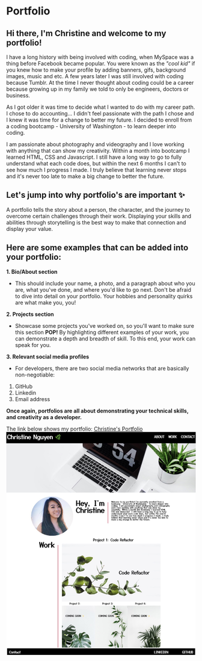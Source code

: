 # Portfolio

## Hi there, I'm Christine and welcome to my portfolio!
I have a long history with being involved with coding, when MySpace was a thing before Facebook became popular. You were known as the *"cool kid"* if you knew how to make your profile by adding banners, gifs, background images, music and etc. A few years later I was still involved with coding because Tumblr. At the time I never thought about coding could be a career because growing up in my family we told to only be engineers, doctors or business.

As I got older it was time to decide what I wanted to do with my career path. I chose to do accounting... I didn't feel passionate with the path I chose and I knew it was time for a change to better my future. I decided to enroll from a coding bootcamp - University of Washington - to learn deeper into coding. 

I am passionate about photography and videography and I love working with anything that can show my creativity. Within a month into bootcamp I learned HTML, CSS and Javascript. I still have a long way to go to fully understand what each code does, but within the next 6 months I can't to see how much I progress I made. I truly believe that learning never stops and it's never too late to make a big change to better the future.

## Let's jump into why portfolio's are important ✨
A portfolio tells the story about a person, the character, and the journey to overcome certain challenges through their work. Displaying your skills and abilities through storytelling is the best way to make that connection and display your value. 

## Here are some examples that can be added into your portfolio:

**1. Bio/About section**
- This should include your name, a photo, and a paragraph about who you are, what you've done, and where you'd like to go next. Don't be afraid to dive into detail on your portfolio. Your hobbies and personality quirks are what make you, you!

**2. Projects section**
- Showcase some projects you've worked on, so you'll want to make sure this section **POP!** By highlighting different examples of your work, you can demonstrate a depth and breadth of skill. To this end, your work can speak for you.

**3. Relevant social media profiles**
- For developers, there are two social media networks that are basically non-negotiable:
1. GitHub
2. Linkedin
3. Email address

**Once again, portfolios are all about demonstrating your technical skills, and creativity as a developer.**

The link below shows my portfolio:
[Christine's Portfolio](https://ctinengyn.github.io/Portfolio/)
![Christine's Portfolio](./Images/Portfolio.jpg)

